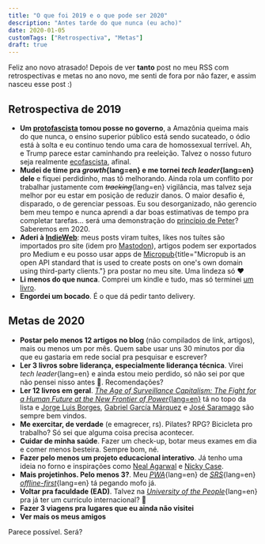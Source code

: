 ```yaml
---
title: "O que foi 2019 e o que pode ser 2020"
description: "Antes tarde do que nunca (eu acho)"
date: 2020-01-05
customTags: ["Retrospectiva", "Metas"]
draft: true
---
```


Feliz ano novo atrasado! Depois de ver **tanto** post no meu RSS com retrospectivas e metas no ano novo, me senti de fora por não fazer, e assim nasceu esse post :)

## Retrospectiva de 2019

-   **Um [protofascista](https://invidio.us/watch?v=Sx4BVGPkdzk) tomou posse no governo**, a Amazônia queima mais do que nunca, o ensino superior público está sendo sucateado, o ódio está à solta e eu continuo tendo uma cara de homossexual terrível. Ah, e Trump parece estar caminhando pra reeleição. Talvez o nosso futuro seja realmente [ecofascista](https://www.newstatesman.com/science-tech/social-media/2018/09/eco-fascism-ideology-marrying-environmentalism-and-white-supremacy), afinal.
-   **Mudei de time pra _growth_{lang=en} e me tornei _tech leader_{lang=en} dele** e fiquei perdidinho, mas tô melhorando. Ainda rola um conflito por trabalhar justamente com ~~_tracking_~~{lang=en} vigilância, mas talvez seja melhor por eu estar em posição de reduzir danos. O maior desafio é, disparado, o de gerenciar pessoas. Eu sou desorganizado, não gerencio bem meu tempo e nunca aprendi a dar boas estimativas de tempo pra completar tarefas... será uma demonstração do [princípio de Peter](https://www.sketchplanations.com/post/189924120241/the-peter-principle-originally-an-observation)? Saberemos em 2020.
-   **Aderi à [IndieWeb](https://indieweb.org/)**: meus posts viram tuítes, likes nos tuítes são importados pro site (idem pro [Mastodon](https://joinmastodon.org/)), artigos podem ser exportados pro Medium e eu posso usar apps de [Micropub](https://micropub.net/){title="Micropub is an open API standard that is used to create posts on one's own domain using third-party clients."} pra postar no meu site. Uma lindeza só ❤
-   **Li menos do que nunca**. Comprei um kindle e tudo, mas só terminei [um livro](https://expressiveegg.org/portfolio/33-myths-of-the-system/).
-   **Engordei um bocado**. É o que dá pedir tanto delivery.

## Metas de 2020

-   **Postar pelo menos 12 artigos no blog** (não compilados de link, artigos), mais ou menos um por mês. Quem sabe usar uns 30 minutos por dia que eu gastaria em rede social pra pesquisar e escrever?
-   **Ler 3 livros sobre liderança, especialmente liderança técnica**. Virei _tech leader_{lang=en} e ainda estou meio perdido, só não sei por que não pensei nisso antes 🤦. Recomendações?
-   **Ler 12 livros em geral**. [_The Age of Surveillance Capitalism: The Fight for a Human Future at the New Frontier of Power_{lang=en}](https://www.goodreads.com/book/show/26195941-the-age-of-surveillance-capitalism) tá no topo da lista e [Jorge Luis Borges](https://pt.wikipedia.org/wiki/Jorge_Luis_Borges), [Gabriel García Márquez](https://pt.wikipedia.org/wiki/Gabriel_Garc%C3%ADa_M%C3%A1rquez) e [José Saramago](https://pt.wikipedia.org/wiki/Jos%C3%A9_Saramago) são sempre bem vindos.
-   **Me exercitar, de verdade** (e emagrecer, rs). Pilates? RPG? Bicicleta pro trabalho? Só sei que alguma coisa precisa acontecer.
-   **Cuidar de minha saúde**. Fazer um check-up, botar meus exames em dia e comer menos besteira. Sempre bom, né.
-   **Fazer pelo menos um projeto educacional interativo**. Já tenho uma ideia no forno e inspirações como [Neal Agarwal](https://neal.fun/) e [Nicky Case](https://ncase.me/).
-   **Mais projetinhos. Pelo menos 3?**. Meu _<abbr title="progressive web app">[PWA](https://en.wikipedia.org/wiki/Progressive_web_application)</abbr>_{lang=en} de _<abbr title="spaced repetition software">[SRS](https://www.gwern.net/Spaced-repetition)</abbr>_{lang=en} _[offline-first](http://offlinefirst.org/)_{lang=en} tá pegando mofo já.
-   **Voltar pra faculdade (EAD)**. Talvez na _[University of the People](https://uopeople.edu/)_{lang=en} pra já ter um currículo internacional? 💁
-   **Fazer 3 viagens pra lugares que eu ainda não visitei**
-   **Ver mais os meus amigos**

Parece possível. Será?
